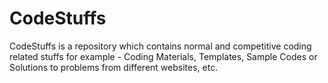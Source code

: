 # CodeStuffs
CodeStuffs is a repository which contains normal and competitive coding related stuffs for example - Coding Materials, Templates, Sample Codes or Solutions to problems from different websites, etc.
